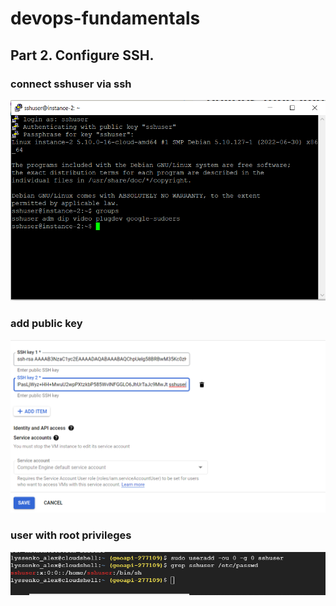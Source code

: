 # devops-fundamentals

## Part 2. Configure SSH.
### connect sshuser via ssh
![alt text](connect_via_ssh.png)

### add public key
![alt text](public_key.png)

### user with root privileges
![alt text](user_with_root_prev.png)


